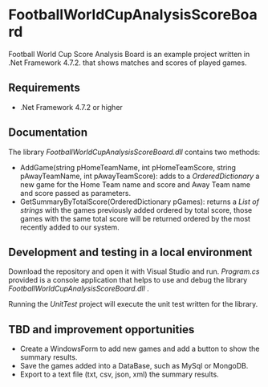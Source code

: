 # FootballWorldCupAnalysisScoreBoard
Football World Cup Score Analysis Board is an example project written in .Net Framework 4.7.2. that shows matches and scores of played games.

## Requirements
- .Net Framework 4.7.2 or higher

## Documentation
The library _FootballWorldCupAnalysisScoreBoard.dll_ contains two methods:
- AddGame(string pHomeTeamName, int pHomeTeamScore, string pAwayTeamName, int pAwayTeamScore): adds to a _OrderedDictionary_ a new game for the Home Team name and score and Away Team name and score passed as parameters.
- GetSummaryByTotalScore(OrderedDictionary pGames): returns a _List of strings_ with the games previously added ordered by total score, those games with the same total score will be returned ordered by the most recently added to our system.

## Development and testing in a local environment
Download the repository and open it with Visual Studio and run. _Program.cs_ provided is a console application that helps to use and debug the library _FootballWorldCupAnalysisScoreBoard.dll_ .

Running the _UnitTest_ project will execute the unit test written for the library.

## TBD and improvement opportunities
- Create a WindowsForm to add new games and add a button to show the summary results.
- Save the games added into a DataBase, such as MySql or MongoDB.
- Export to a text file (txt, csv, json, xml) the summary results.
